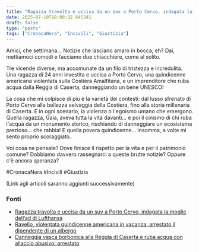```yaml
---
title: "Ragazza travolta e uccisa da un suv a Porto Cervo, indagata la moglie dell’ad di Lufthansa"
date: 2025-07-10T18:00:32.645341
draft: false
type: "posts"
tags: ["CronacaNera", "Incivili", "Giustizia"]
---
```


Amici, che settimana...  Notizie che lasciano amaro in bocca, eh?  Dai, mettiamoci comodi e facciamo due chiacchiere, come al solito.

Tre vicende diverse, ma accomunate da un filo di tristezza e incredulità.  Una ragazza di 24 anni investita e uccisa a Porto Cervo,  una quindicenne americana violentata sulla Costiera Amalfitana, e un imprenditore che ruba acqua dalla Reggia di Caserta, danneggiando un bene UNESCO!  

La cosa che mi colpisce di più è la varietà dei contesti: dal lusso sfrenato di Porto Cervo alla bellezza selvaggia della Costiera, fino alla storia millenaria di Caserta.  E in ogni scenario,  la violenza o l'egoismo umano che emergono.  Quella ragazza, Gaia,  aveva tutta la vita davanti...  e poi il cinismo di chi ruba l'acqua da un monumento storico, rischiando di danneggiare un ecosistema prezioso...  che rabbia!  E quella povera quindicenne...  insomma,  a volte mi sento proprio scoraggiato.

Voi cosa ne pensate?  Dove finisce il rispetto per la vita e per il patrimonio comune?  Dobbiamo davvero rassegnarci a queste brutte notizie?  Oppure c'è ancora speranza?

#CronacaNera #Incivili #Giustizia

(Link agli articoli saranno aggiunti successivamente)


### Fonti
- [Ragazza travolta e uccisa da un suv a Porto Cervo, indagata la moglie dell’ad di Lufthansa](https://www.repubblica.it/cronaca/2025/07/10/news/porto_cervo_gaia_costa_investita_vivian_alexandra_spohr-424723241/)
- [Ravello, violentata quindicenne americana in vacanza: arrestato il dipendente di un albergo](https://napoli.repubblica.it/cronaca/2025/07/10/news/ragazza_violentata_costiera_amalfitana_arresto_albergo-424722759/)
- [Danneggia vasca borbonica alla Reggia di Caserta e ruba acqua con allaccio abusivo: arrestato](https://napoli.repubblica.it/cronaca/2025/07/10/news/danneggia_vasca_borbonica_alla_reggia_di_caserta_e_ruba_acqua_con_allaccio_abusivo_arrestato-424722670/)
